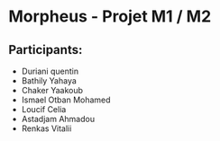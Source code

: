 # Morpheus - Projet M1 / M2

## Participants:
- Duriani quentin
- Bathily Yahaya
- Chaker Yaakoub
- Ismael Otban Mohamed
- Loucif Celia
- Astadjam Ahmadou
- Renkas Vitalii
